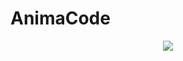# AnimaCode

<p align="center">
  <img src="https://media2.giphy.com/media/eWdS9hpdeccG4/giphy.gif?cid=ecf05e47jd66c1udfalyw7dv62lx9lxucvx57vs2e0fzcoh5&rid=giphy.gif&ct=g">
</p>

